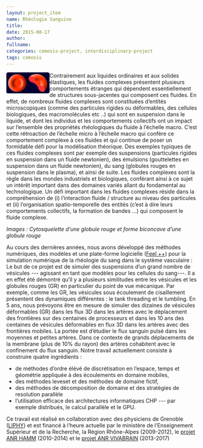 ```yaml
---
layout: project_item
name: Rhéologie Sanguine
title: 
date: 2015-08-17
author: 
fullname: 
categories: cemosis-project, interdisciplinary-project
tags: cemosis
---
```


<img src="/img/project/bio-medical/bloodrheol2-3d963.png" style="display:inline;float:left">
Contrairement aux liquides ordinaires et aux solides élastiques, les fluides complexes présentent plusieurs comportements étranges qui dépendent essentiellement de structures sous-jacentes qui composent ces fluides. En effet, de nombreux fluides complexes sont constituées d’entités microscopiques (comme des particules rigides ou déformables, des cellules biologiques, des macromolécules etc ..) qui sont en suspension dans le liquide, et dont les individus et les comportements collectifs ont un impact sur l’ensemble des propriétés rhéologiques du fluide à l’échelle macro. C’est cette rétroaction de l’échelle micro à l’échelle macro qui confère ce comportement complexe à ces fluides et qui continue de poser un formidable défi pour la modélisation théorique. Des exemples typiques de ces fluides complexes sont par exemple des suspensions (particules rigides en suspension dans un fluide newtonien), des émulsions (gouttelettes en suspension dans un fluide newtonien), du sang (globules rouges en suspension dans le plasma), et ainsi de suite. Les fluides complexes sont la règle dans les mondes industriels et biologiques, conférant ainsi à ce sujet un intérêt important dans des domaines variés allant du fondamental au technologique.
Un défi important dans les fluides complexes réside dans la compréhension de (i) l’interaction fluide / structure au niveau des particules et (ii) l’organisation spatio-temporelle des entités (c’est à dire leurs comportements collectifs, la formation de bandes ...) qui composent le fluide complexe.

<i>Images : Cytosquelette d’une globule rouge et forme biconcave d’une globule rouge</i>

Au cours des dernières années, nous avons développé des méthodes numériques, des modèles et une plate-forme logicielle ([Feel ++](http://www.feelpp.org/)) pour la simulation numérique de la rhéologie du sang dans le système vasculaire : Le but de ce projet est de simuler des suspensions d’un grand nombre de vésicules --- agissant en tant que modèles pour les cellules du sang---. Il a en effet été démontré qu’il y a plusieurs similitudes entre les vésicules et les globules rouges (GR) en particulier du point de vue mécanique. Par exemple, comme les GR, les vésicules sous écoulement de cisaillement présentent des dynamiques différentes : le tank threading et le tumbling. En 5 ans, nous prévoyons être en mesure de simuler des dizaines de vésicules déformables (GR) dans les flux 3D dans les artères avec le déplacement des frontières sur des centaines de processeurs et dans les 10 ans des centaines de vésicules déformables en flux 3D dans les artères avec des frontières mobiles. La portée est d’étudier le flux sanguin pulsé dans les moyennes et petites artères. Dans ce contexte de grands déplacements de la membrane (plus de 10% du rayon) des artères cohabitent avec le confinement du flux sanguin. Notre travail actuellement consiste à construire quatre ingrédients :

- de méthodes d’ordre élévé de discrétisation en l’espace, temps et géométrie appliquée à des écoulements en domaine mobiles, 
- des méthodes leveset et des méthodes de domaine fictif, 
- des méthodes de décomposition de domaine et des stratégies de resolution parallèle 
- l’utilisation efficace des architectures informatiques CHP --- par exemple distribués, le calcul parallèle et le GPU.

Ce travail est réalisé en collaboration avec des physiciens de Grenoble ([LIPHY](http://www-lsp.ujf-grenoble.fr/)) et est financé à l’heure actuelle par le ministère de l’Enseignement Supérieur et de la Recherche, la Région Rhône-Alpes (2009-2012), le [projet ANR HAMM](http://www.google.fr/url?sa=t&rct=j&q=anr%20hamm&source=web&cd=1&ved=0CB8QFjAA&url=http%3A%2F%2Fwww.agence-nationale-recherche.fr%2Ffileadmin%2Fuser_upload%2Fdocuments%2Faap%2F2010%2Ffinance%2Fcosinus-financement-2010.pdf&ei=WwXBTobnFo7DtAbgoaXKAw&usg=AFQjCNFjhu0rneo7Zo0Zvuwcxecmr5zDgA) (2010-2014) et le [projet ANR VIVABRAIN](http://icube-vivabrain.unistra.fr/) (2013-2017)